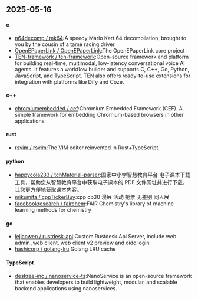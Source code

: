 ## 2025-05-16
#### c
* [n64decomp / mk64](https://github.com/n64decomp/mk64):A speedy Mario Kart 64 decompilation, brought to you by the cousin of a tame racing driver.
* [OpenEPaperLink / OpenEPaperLink](https://github.com/OpenEPaperLink/OpenEPaperLink):The OpenEPaperLink core project
* [TEN-framework / ten-framework](https://github.com/TEN-framework/ten-framework):Open-source framework and platform for building real-time, multimodal, low-latency conversational voice AI agents. It features a workflow builder and supports C, C++, Go, Python, JavaScript, and TypeScript. TEN also offers ready-to-use extensions for integration with platforms like Dify and Coze.
#### c++
* [chromiumembedded / cef](https://github.com/chromiumembedded/cef):Chromium Embedded Framework (CEF). A simple framework for embedding Chromium-based browsers in other applications.
#### rust
* [rsvim / rsvim](https://github.com/rsvim/rsvim):The VIM editor reinvented in Rust+TypeScript.
#### python
* [happycola233 / tchMaterial-parser](https://github.com/happycola233/tchMaterial-parser):国家中小学智慧教育平台 电子课本下载工具，帮助您从智慧教育平台中获取电子课本的 PDF 文件网址并进行下载，让您更方便地获取课本内容。
* [mikumifa / cppTickerBuy](https://github.com/mikumifa/cppTickerBuy):cpp cp30 漫展 活动 抢票 无差别 同人展
* [facebookresearch / fairchem](https://github.com/facebookresearch/fairchem):FAIR Chemistry's library of machine learning methods for chemistry
#### go
* [lejianwen / rustdesk-api](https://github.com/lejianwen/rustdesk-api):Custom Rustdesk Api Server, include web admin ,web client, web client v2 preview and oidc login
* [hashicorp / golang-lru](https://github.com/hashicorp/golang-lru):Golang LRU cache
#### TypeScript
* [deskree-inc / nanoservice-ts](https://github.com/deskree-inc/nanoservice-ts):NanoService is an open-source framework that enables developers to build lightweight, modular, and scalable backend applications using nanoservices.
